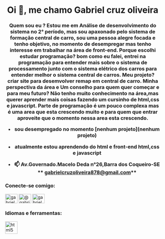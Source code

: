 <h1 align="center">Oi 👋, me chamo Gabriel cruz oliveira</h1>
<h3 align="center">Quem sou eu ? Estou me em Análise de desenvolvimento do sistema no 2° período, mas sou apaxonado pelo sistema de formação central de carro, sou uma pessoa alegre focada e tenho objetivo, no momento de desempregar mas tenho interesse em trabalhar na área de front-end. Porque escolhi estudar programação? bom como eu falei, entrei na programação para entender mais sobre o sistema de processamento junto com o sistema elétrico dos carros para entender melhor o sistema central de carros. Meu projeto? criar site para desemvolver remap em central de carro. Minha perspectiva da área e Um conselho para quem quer começar e para meu futuro? Não tenho muito conhecimento na área,mas querer aprender mais coisas fazendo um cursinho de html,css e javascript. Parte de programação é um pouco complexa mas é uma area que esta crescendo muito e para quem que entrar aproveite que o momento nessa area esta crescendo.

- sou desempregado no momento [nenhum projeto](nenhum projeto)

- atualmente estou aprendendo do html e front-end **html,css e javascript**

- 📫 Av.Governado.Macelo Deda n°26,Barra dos Coqueiro-SE ** gabrielcruzoliveira878@gmail.com**

<h3 align="left">Conecte-se comigo:</h3>
<p align="left">
<a href="https://fb.com/gabriel cruz" target=" blank"><img align="center" src="https://raw.githubusercontent.com/rahuldkjain/github-profile-readme-generator/master/src/images/icons/Social/facebook.svg" alt=" gabriel cruz" height="30" width="40" /></a>
<a href="https://instagram.com/@gabrieloliveira518" target="blank"><img align="center" src="https://raw.githubusercontent.com/rahuldkjain/github-profile-readme- generator/master/src/images/icons/Social/instagram.svg" alt="@gabrieloliveira518" height="30" width="40" /></a>
<a href="https://discord.gg /gabrielbengabenga#1878" target="blank"><img align="center" src="https://raw.githubusercontent.com/rahuldkjain/github-profile-readme-generator/master/src/images/icons/Social /discord.svg" alt="gabrielbengabenga#1878" height="30" width="40" /></a>
</p>

<h3 align="left">Idiomas e ferramentas:</h3>
<p align="left"> <a href="https://www.w3.org/html/" target="_blank" rel="noreferrer"> <img src="https://raw.githubusercontent. com/devicons/devicon/master/icons/html5/html5-original-wordmark.svg" alt="html5" largura="40" height="40"/> </a> </p>
